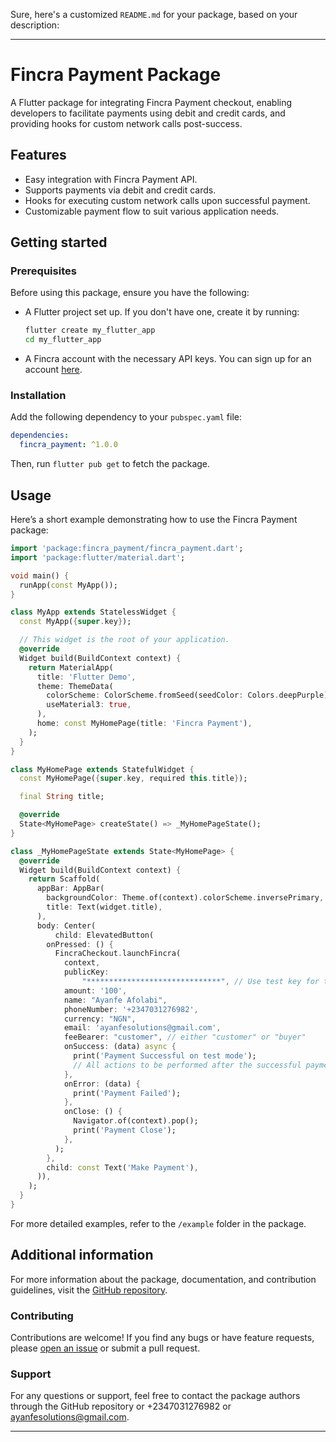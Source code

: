 Sure, here's a customized `README.md` for your package, based on your description:

---

# Fincra Payment Package

A Flutter package for integrating Fincra Payment checkout, enabling developers to facilitate payments using debit and credit cards, and providing hooks for custom network calls post-success.

## Features

- Easy integration with Fincra Payment API.
- Supports payments via debit and credit cards.
- Hooks for executing custom network calls upon successful payment.
- Customizable payment flow to suit various application needs.

## Getting started

### Prerequisites

Before using this package, ensure you have the following:

- A Flutter project set up. If you don't have one, create it by running:
  ```bash
  flutter create my_flutter_app
  cd my_flutter_app
  ```
- A Fincra account with the necessary API keys. You can sign up for an account [here](https://fincra.com).

### Installation

Add the following dependency to your `pubspec.yaml` file:
```yaml
dependencies:
  fincra_payment: ^1.0.0
```

Then, run `flutter pub get` to fetch the package.

## Usage

Here’s a short example demonstrating how to use the Fincra Payment package:

```dart
import 'package:fincra_payment/fincra_payment.dart';
import 'package:flutter/material.dart';

void main() {
  runApp(const MyApp());
}

class MyApp extends StatelessWidget {
  const MyApp({super.key});

  // This widget is the root of your application.
  @override
  Widget build(BuildContext context) {
    return MaterialApp(
      title: 'Flutter Demo',
      theme: ThemeData(
        colorScheme: ColorScheme.fromSeed(seedColor: Colors.deepPurple),
        useMaterial3: true,
      ),
      home: const MyHomePage(title: 'Fincra Payment'),
    );
  }
}

class MyHomePage extends StatefulWidget {
  const MyHomePage({super.key, required this.title});

  final String title;

  @override
  State<MyHomePage> createState() => _MyHomePageState();
}

class _MyHomePageState extends State<MyHomePage> {
  @override
  Widget build(BuildContext context) {
    return Scaffold(
      appBar: AppBar(
        backgroundColor: Theme.of(context).colorScheme.inversePrimary,
        title: Text(widget.title),
      ),
      body: Center(
          child: ElevatedButton(
        onPressed: () {
          FincraCheckout.launchFincra(
            context,
            publicKey:
                "******************************", // Use test key for test and live key for live
            amount: '100',
            name: "Ayanfe Afolabi",
            phoneNumber: '+2347031276982',
            currency: "NGN",
            email: 'ayanfesolutions@gmail.com',
            feeBearer: "customer", // either "customer" or "buyer"
            onSuccess: (data) async {
              print('Payment Successful on test mode');
              // All actions to be performed after the successful payment
            },
            onError: (data) {
              print('Payment Failed');
            },
            onClose: () {
              Navigator.of(context).pop();
              print('Payment Close');
            },
          );
        },
        child: const Text('Make Payment'),
      )),
    );
  }
}
```

For more detailed examples, refer to the `/example` folder in the package.

## Additional information

For more information about the package, documentation, and contribution guidelines, visit the [GitHub repository](https://github.com/ayanfesolution/fincra_payment).

### Contributing

Contributions are welcome! If you find any bugs or have feature requests, please [open an issue](https://github.com/ayanfesolution/fincra_payment/issues) or submit a pull request.

### Support

For any questions or support, feel free to contact the package authors through the GitHub repository or +2347031276982 or ayanfesolutions@gmail.com.

---
